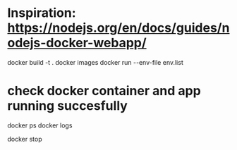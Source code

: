 
# Inspiration: https://nodejs.org/en/docs/guides/nodejs-docker-webapp/

docker build -t <imagename> .
docker images
docker run --env-file env.list <imagename>

# check docker container and app running succesfully
docker ps
docker logs <container id>

docker stop <NAMES>
